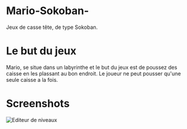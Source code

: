 # Mario-Sokoban-
Jeux de casse tête, de type Sokoban.

# Le but du jeux 
Mario, se situe dans un labyrinthe et le but du jeux est de poussez des caisse en les plassant au bon endroit. Le joueur ne peut pousser qu'une seule caisse a la fois.

# Screenshots 

![Editeur de niveaux](https://prnt.sc/13a53gi)

